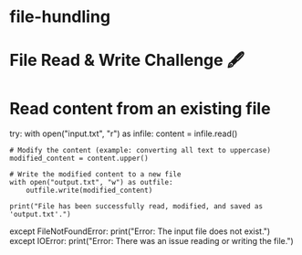# file-hundling
# File Read & Write Challenge 🖋️

# Read content from an existing file
try:
    with open("input.txt", "r") as infile:
        content = infile.read()

    # Modify the content (example: converting all text to uppercase)
    modified_content = content.upper()

    # Write the modified content to a new file
    with open("output.txt", "w") as outfile:
        outfile.write(modified_content)

    print("File has been successfully read, modified, and saved as 'output.txt'.")

except FileNotFoundError:
    print("Error: The input file does not exist.")
except IOError:
    print("Error: There was an issue reading or writing the file.")
